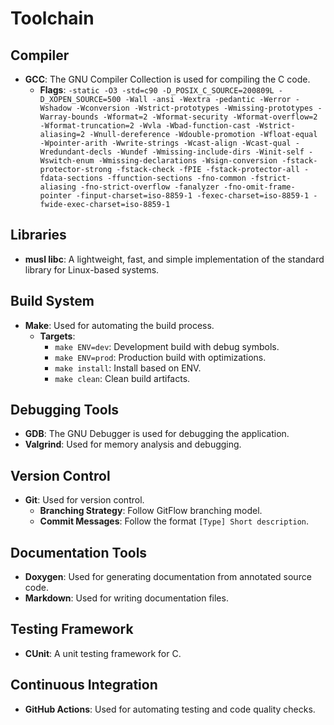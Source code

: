 # Toolchain

## Compiler
- **GCC**: The GNU Compiler Collection is used for compiling the C code.
  - **Flags**: `-static -O3 -std=c90 -D_POSIX_C_SOURCE=200809L -D_XOPEN_SOURCE=500 -Wall -ansi -Wextra -pedantic -Werror -Wshadow -Wconversion -Wstrict-prototypes -Wmissing-prototypes -Warray-bounds -Wformat=2 -Wformat-security -Wformat-overflow=2 -Wformat-truncation=2 -Wvla -Wbad-function-cast -Wstrict-aliasing=2 -Wnull-dereference -Wdouble-promotion -Wfloat-equal -Wpointer-arith -Wwrite-strings -Wcast-align -Wcast-qual -Wredundant-decls -Wundef -Wmissing-include-dirs -Winit-self -Wswitch-enum -Wmissing-declarations -Wsign-conversion -fstack-protector-strong -fstack-check -fPIE -fstack-protector-all -fdata-sections -ffunction-sections -fno-common -fstrict-aliasing -fno-strict-overflow -fanalyzer -fno-omit-frame-pointer -finput-charset=iso-8859-1 -fexec-charset=iso-8859-1 -fwide-exec-charset=iso-8859-1`

## Libraries
- **musl libc**: A lightweight, fast, and simple implementation of the standard library for Linux-based systems.

## Build System
- **Make**: Used for automating the build process.
  - **Targets**:
    - `make ENV=dev`: Development build with debug symbols.
    - `make ENV=prod`: Production build with optimizations.
    - `make install`: Install based on ENV.
    - `make clean`: Clean build artifacts.

## Debugging Tools
- **GDB**: The GNU Debugger is used for debugging the application.
- **Valgrind**: Used for memory analysis and debugging.

## Version Control
- **Git**: Used for version control.
  - **Branching Strategy**: Follow GitFlow branching model.
  - **Commit Messages**: Follow the format `[Type] Short description`.

## Documentation Tools
- **Doxygen**: Used for generating documentation from annotated source code.
- **Markdown**: Used for writing documentation files.

## Testing Framework
- **CUnit**: A unit testing framework for C.

## Continuous Integration
- **GitHub Actions**: Used for automating testing and code quality checks.
